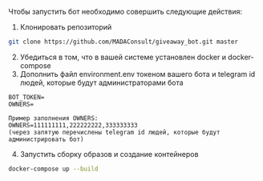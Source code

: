 Чтобы запустить бот необходимо совершить следующие действия:
1) Клонировать репозиторий
```bash
git clone https://github.com/MADAConsult/giveaway_bot.git master
```
2) Убедиться в том, что в вашей системе установлен docker и docker-compose
3) Дополнить файл environment.env токеном вашего бота и telegram id людей, которые будут администраторами бота
```
BOT_TOKEN=
OWNERS=

Пример заполнения OWNERS:
OWNERS=111111111,222222222,333333333
(через запятую перечислены telegram id людей, которые будут администрировать бот)
```
4) Запустить сборку образов и создание контейнеров
```bash
docker-compose up --build
```

